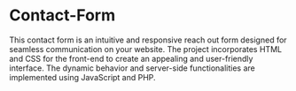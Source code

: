 # Contact-Form
This contact form is an intuitive and responsive reach out form designed for seamless communication on your website. The project incorporates HTML and CSS for the front-end to create an appealing and user-friendly interface. The dynamic behavior and server-side functionalities are implemented using JavaScript and PHP.
